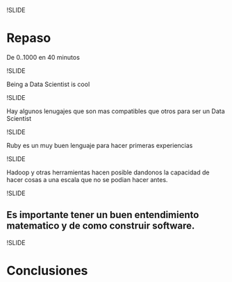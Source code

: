 !SLIDE
<!-- repaso de todo lo visto,
como seguir ahora? que mas estudiar etc
literatura
conclusiones personales, preferencias personales
pregutnas -->
# Repaso
De 0..1000 en 40 minutos

!SLIDE

Being a Data Scientist is cool

!SLIDE

Hay algunos lenugajes que son mas compatibles que otros para ser un Data
Scientist

!SLIDE

Ruby es un muy buen lenguaje para hacer primeras experiencias

!SLIDE

Hadoop y otras herramientas hacen posible dandonos la capacidad de
hacer cosas a una escala que no se podian hacer antes.

!SLIDE

## Es importante tener un buen entendimiento matematico y  de como construir software.

!SLIDE

# Conclusiones
